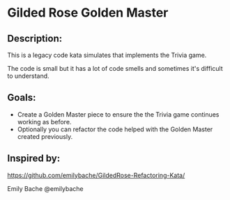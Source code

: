 # Gilded Rose Golden Master

## Description:
This is a legacy code kata simulates that implements the Trivia game.

The code is small but it has a lot of code smells and sometimes it's difficult to understand.
 
## Goals:
- Create a Golden Master piece to ensure the the Trivia game continues working as before.
- Optionally you can refactor the code helped with the Golden Master created previously.

## Inspired by:
https://github.com/emilybache/GildedRose-Refactoring-Kata/

Emily Bache @emilybache